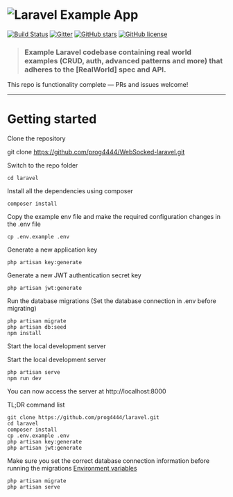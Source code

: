 # ![Laravel Example App](logo.png)

[![Build Status](https://img.shields.io/travis/gothinkster/laravel-realworld-example-app/master.svg)](https://travis-ci.org/gothinkster/laravel-realworld-example-app) [![Gitter](https://img.shields.io/gitter/room/realworld-dev/laravel.svg)](https://gitter.im/realworld-dev/laravel) [![GitHub stars](https://img.shields.io/github/stars/gothinkster/laravel-realworld-example-app.svg)](https://github.com/gothinkster/laravel-realworld-example-app/stargazers) [![GitHub license](https://img.shields.io/github/license/gothinkster/laravel-realworld-example-app.svg)](https://raw.githubusercontent.com/gothinkster/laravel-realworld-example-app/master/LICENSE)

> ### Example Laravel codebase containing real world examples (CRUD, auth, advanced patterns and more) that adheres to the [RealWorld] spec and API.

This repo is functionality complete — PRs and issues welcome!

----------

# Getting started

Clone the repository

   git clone https://github.com/prog4444/WebSocked-laravel.git

Switch to the repo folder

    cd laravel

Install all the dependencies using composer

    composer install

Copy the example env file and make the required configuration changes in the .env file

    cp .env.example .env

Generate a new application key

    php artisan key:generate

Generate a new JWT authentication secret key

    php artisan jwt:generate

Run the database migrations (Set the database connection in .env before migrating)

    php artisan migrate
    php artisan db:seed
    npm install

Start the local development server

Start the local development server

    php artisan serve
    npm run dev

You can now access the server at http://localhost:8000

TL;DR command list

    git clone https://github.com/prog4444/laravel.git
    cd laravel
    composer install
    cp .env.example .env
    php artisan key:generate
    php artisan jwt:generate 
    
Make sure you set the correct database connection information before running the migrations [Environment variables](#environment-variables)

    php artisan migrate
    php artisan serve
